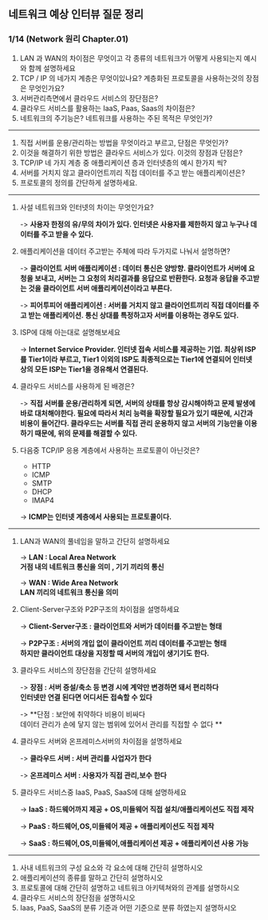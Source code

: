 ## 네트워크 예상 인터뷰 질문 정리

### 1/14 (Network 원리 Chapter.01)

1. LAN 과 WAN의 차이점은 무엇이고 각 종류의 네트워크가 어떻게 사용되는지 예시와 함께 설명하세요
2. TCP / IP 의 네가지 계층은 무엇이있나요? 계층화된 프로토콜을 사용하는것의 장점은 무엇인가요?
3. 서버관리측면에서 클라우드 서비스의 장단점은?
4. 클라우드 서비스를 활용하는 IaaS, Paas, Saas의 차이점은?
5. 네트워크의 주기능은? 네트워크를 사용하는 주된 목적은 무엇인가?

---

1. 직접 서버를 운용/관리하는 방법을 무엇이라고 부르고, 단점은 무엇인가?
2. 이것을 해결하기 위한 방법은 클라우드 서비스가 있다. 이것의 장점과 단점은?
3. TCP/IP 네 가지 계층 중 애플리케이션 층과 인터넷층의 예시 한가지 씩?
4. 서버를 거치지 않고 클라이언트끼리 직접 데이터를 주고 받는 애플리케이션은? 
5. 프로토콜의 정의를 간단하게 설명하세요.

---

1. 사설 네트워크와 인터넷의 차이는 무엇인가요?

   -> **사용자 한정의 유/무의 차이가 있다. 인터넷은 사용자를 제한하지 않고 누구나 데이터를 주고 받을 수 있다.**
  
2. 애플리케이션을 데이터 주고받는 주체에 따라 두가지로 나눠서 설명하면?

   -> **클라이언트 서버 애플리케이션 : 데이터 통신은 양방향. 클라이언트가 서버에 요청을 보내고, 서버는 그 요청의 처리결과를 응답으로 반환한다. 요청과 응답을 주고받는 것을 클라이언트 서버 애플리케이션이라고 부른다.**

   -> **피어투피어 애플리케이션 : 서버를 거치지 않고 클라이언트끼리 직접 데이터를 주고 받는 애플리케이션. 통신 상대를 특정하고자 서버를 이용하는 경우도 있다.**

3. ISP에 대해 아는대로 설명해보세요

   -> **Internet Service Provider. 인터넷 접속 서비스를 제공하는 기업. 최상위 ISP를 Tier1이라 부르고, Tier1 이외의 ISP도 최종적으로는 Tier1에 연결되어 인터넷 상의 모든 ISP는 Tier1을 경유해서 연결된다.**

4. 클라우드 서비스를 사용하게 된 배경은?

   -> **직접 서버를 운용/관리하게 되면, 서버의 상태를 항상 감시해야하고 문제 발생에 바로 대처해야한다. 필요에 따라서 처리 능력을 확장할 필요가 있기 때문에, 시간과 비용이 들어간다. 클라우드는 서버를 직접 관리 운용하지 않고 서버의 기능만을 이용하기 때문에, 위의 문제를 해결할 수 있다.**

5. 다음중 TCP/IP 응용 계층에서 사용하는 프로토콜이 아닌것은?
   - HTTP
   - ICMP
   - SMTP
   - DHCP
   - IMAP4
   
   -> **ICMP는 인터넷 계층에서 사용되는 프로토콜이다.**

---

1. LAN과 WAN의 풀네임을 말하고 간단히 설명하세요

   -> **LAN : Local Area Network  <br>거점 내의 네트워크 통신을 의미 , 기기 끼리의 통신**

   -> **WAN : Wide Area Network  <br>LAN 끼리의 네트워크 통신을 의미**

2. Client-Server구조와 P2P구조의 차이점을 설명하세요

   -> **Client-Server구조 : 클라이언트와 서버가 데이터를 주고받는 형태**

   -> **P2P구조 : 서버의 개입 없이 클라이언트 끼리 데이터를 주고받는 형태 <br>하지만 클라이언트 대상을 지정할 때 서버의 개입이 생기기도 한다.**

3. 클라우드 서비스의 장단점을 간단히 설명하세요

   -> **장점 : 서버 증설/축소 등 변경 시에 계약만 변경하면 돼서 편리하다<br>인터넷만 연결 된다면 어디서든 접속할 수 있다**

   -> **단점 : 보안에 취약하다   비용이 비싸다<br>데이터 관리가 손에 닿지 않는 범위에 있어서 관리를 직접할 수 없다 **

4. 클라우드 서버와 온프레미스서버의 차이점을 설명하세요

   -> **클라우드 서버 : 서버 관리를 사업자가 한다**

   -> **온프레미스 서버 : 사용자가 직접 관리,보수 한다**

5. 클라우드 서비스중 IaaS, PaaS, SaaS에 대해 설명하세요

   -> **IaaS : 하드웨어까지 제공 + OS,미들웨어 직접 설치/애플리케이션도 직접 제작**

   -> **PaaS : 하드웨어,OS,미들웨어 제공 + 애플리케이션도 직접 제작**

   -> **SaaS : 하드웨어,OS,미들웨어,애플리케이션 제공 + 애플리케이션 사용 가능**

<hr>

1. 사내 네트워크의 구성 요소와 각 요소에 대해 간단히 설명하시오
2.  애플리케이션의 종류를 말하고 간단히 설명하시오
3. 프로토콜에 대해 간단히 설명하고 네트워크 아키텍쳐와의 관계를 설명하시오
4. 클라우드 서비스의 장단점을 설명하시오
5. Iaas, PaaS, SaaS의 분류 기준과 어떤 기준으로 분류 하였는지 설명하시오

